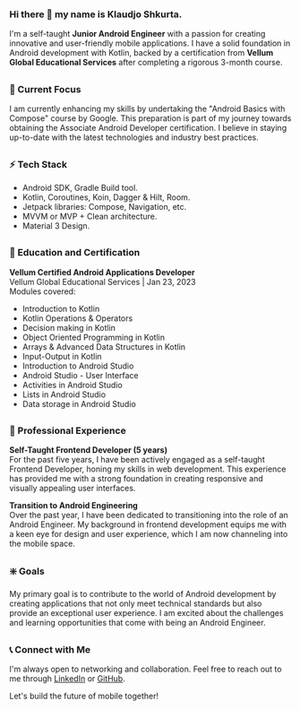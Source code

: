 ### Hi there 👋 my name is Klaudjo Shkurta.
I'm a self-taught **Junior Android Engineer** with a passion for creating innovative and user-friendly mobile applications. I have a solid foundation in Android development with Kotlin, backed by a certification from **Vellum Global Educational Services** after completing a rigorous 3-month course.

##
### 🎯 Current Focus
I am currently enhancing my skills by undertaking the "Android Basics with Compose" course by Google. This preparation is part of my journey towards obtaining the Associate Android Developer certification. I believe in staying up-to-date with the latest technologies and industry best practices.

##
### ⚡ Tech Stack
- Android SDK, Gradle Build tool.
- Kotlin, Coroutines, Koin, Dagger & Hilt, Room.
- Jetpack libraries: Compose, Navigation, etc.
- MVVM or MVP + Clean architecture.
- Material 3 Design.

##
### 📜 Education and Certification
**Vellum Certified Android Applications Developer**<br/>
Vellum Global Educational Services | Jan 23, 2023<br/>
Modules covered:
- Introduction to Kotlin
- Kotlin Operations & Operators
- Decision making in Kotlin
- Object Oriented Programming in Kotlin
- Arrays & Advanced Data Structures in Kotlin
- Input-Output in Kotlin
- Introduction to Android Studio
- Android Studio - User Interface
- Activities in Android Studio
- Lists in Android Studio
- Data storage in Android Studio

##
### 💼 Professional Experience
**Self-Taught Frontend Developer (5 years)**<br />
For the past five years, I have been actively engaged as a self-taught Frontend Developer, honing my skills in web development. This experience has provided me with a strong foundation in creating responsive and visually appealing user interfaces.

**Transition to Android Engineering**<br />
Over the past year, I have been dedicated to transitioning into the role of an Android Engineer. My background in frontend development equips me with a keen eye for design and user experience, which I am now channeling into the mobile space.

##
### ❇️ Goals
My primary goal is to contribute to the world of Android development by creating applications that not only meet technical standards but also provide an exceptional user experience. I am excited about the challenges and learning opportunities that come with being an Android Engineer.

##
### 📞 Connect with Me
I'm always open to networking and collaboration. Feel free to reach out to me through [LinkedIn](https://www.linkedin.com/in/klaudjo-shkurta/) or [GitHub](https://github.com/KlaudjoShkurta).

Let's build the future of mobile together!



<!--
Here are some ideas to get you started:
- 🔭 I’m currently working on ...
- 🌱 I’m currently learning ...
- 👯 I’m looking to collaborate on ...
- 🤔 I’m looking for help with ...
- 💬 Ask me about ...
- 📫 How to reach me: ...
- 😄 Pronouns: ...
- ⚡ Fun fact: ...
-->
